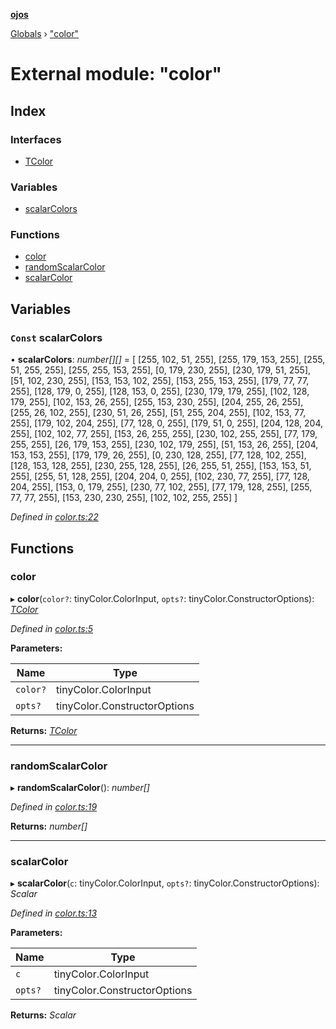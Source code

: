 **[ojos](../README.md)**

[Globals](../README.md) › ["color"](_color_.md)

# External module: "color"

## Index

### Interfaces

* [TColor](../interfaces/_color_.tcolor.md)

### Variables

* [scalarColors](_color_.md#const-scalarcolors)

### Functions

* [color](_color_.md#color)
* [randomScalarColor](_color_.md#randomscalarcolor)
* [scalarColor](_color_.md#scalarcolor)

## Variables

### `Const` scalarColors

• **scalarColors**: *number[][]* =  [
  [255, 102, 51, 255], [255, 179, 153, 255],
  [255, 51, 255, 255], [255, 255, 153, 255],
  [0, 179, 230, 255], [230, 179, 51, 255],
  [51, 102, 230, 255], [153, 153, 102, 255],
  [153, 255, 153, 255], [179, 77, 77, 255],
  [128, 179, 0, 255], [128, 153, 0, 255],
  [230, 179, 179, 255], [102, 128, 179, 255],
  [102, 153, 26, 255], [255, 153, 230, 255],
  [204, 255, 26, 255], [255, 26, 102, 255],
  [230, 51, 26, 255], [51, 255, 204, 255],
  [102, 153, 77, 255], [179, 102, 204, 255],
  [77, 128, 0, 255], [179, 51, 0, 255],
  [204, 128, 204, 255], [102, 102, 77, 255],
  [153, 26, 255, 255], [230, 102, 255, 255],
  [77, 179, 255, 255], [26, 179, 153, 255],
  [230, 102, 179, 255], [51, 153, 26, 255],
  [204, 153, 153, 255], [179, 179, 26, 255],
  [0, 230, 128, 255], [77, 128, 102, 255],
  [128, 153, 128, 255], [230, 255, 128, 255],
  [26, 255, 51, 255], [153, 153, 51, 255],
  [255, 51, 128, 255], [204, 204, 0, 255],
  [102, 230, 77, 255], [77, 128, 204, 255],
  [153, 0, 179, 255], [230, 77, 102, 255],
  [77, 179, 128, 255], [255, 77, 77, 255],
  [153, 230, 230, 255], [102, 102, 255, 255]
]

*Defined in [color.ts:22](https://github.com/cancerberoSgx/mirada/blob/f2ba50d/ojos/src/color.ts#L22)*

## Functions

###  color

▸ **color**(`color?`: tinyColor.ColorInput, `opts?`: tinyColor.ConstructorOptions): *[TColor](../interfaces/_color_.tcolor.md)*

*Defined in [color.ts:5](https://github.com/cancerberoSgx/mirada/blob/f2ba50d/ojos/src/color.ts#L5)*

**Parameters:**

Name | Type |
------ | ------ |
`color?` | tinyColor.ColorInput |
`opts?` | tinyColor.ConstructorOptions |

**Returns:** *[TColor](../interfaces/_color_.tcolor.md)*

___

###  randomScalarColor

▸ **randomScalarColor**(): *number[]*

*Defined in [color.ts:19](https://github.com/cancerberoSgx/mirada/blob/f2ba50d/ojos/src/color.ts#L19)*

**Returns:** *number[]*

___

###  scalarColor

▸ **scalarColor**(`c`: tinyColor.ColorInput, `opts?`: tinyColor.ConstructorOptions): *Scalar*

*Defined in [color.ts:13](https://github.com/cancerberoSgx/mirada/blob/f2ba50d/ojos/src/color.ts#L13)*

**Parameters:**

Name | Type |
------ | ------ |
`c` | tinyColor.ColorInput |
`opts?` | tinyColor.ConstructorOptions |

**Returns:** *Scalar*